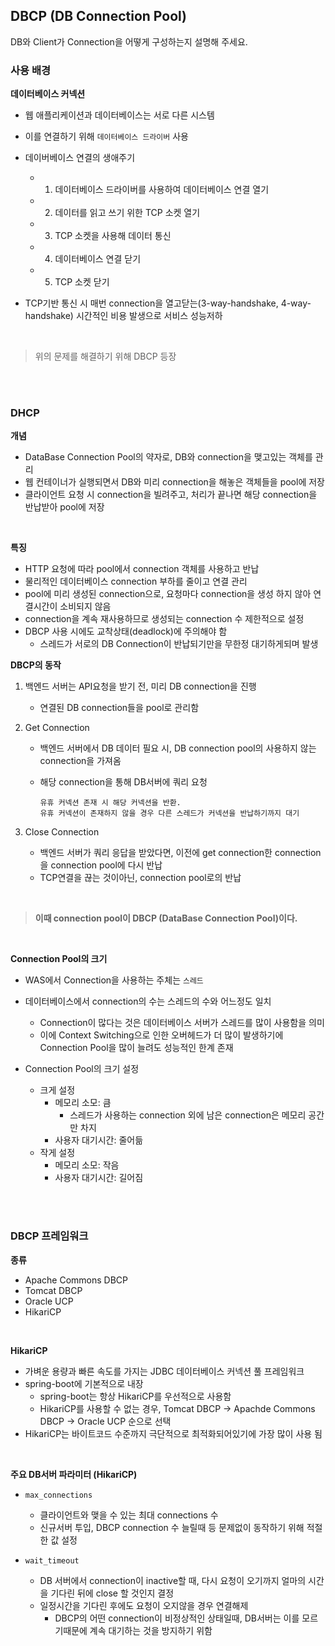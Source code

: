 ## DBCP (DB Connection Pool)

DB와 Client가 Connection을 어떻게 구성하는지 설명해 주세요.

### 사용 배경

**데이터베이스 커넥션**
- 웹 애플리케이션과 데이터베이스는 서로 다른 시스템
- 이를 연결하기 위해 `데이터베이스 드라이버` 사용

- 데이버베이스 연결의 생애주기              
    - 1. 데이터베이스 드라이버를 사용하여 데이터베이스 연결 열기
    - 2. 데이터를 읽고 쓰기 위한 TCP 소켓 열기
    - 3. TCP 소켓을 사용해 데이터 통신
    - 4. 데이터베이스 연결 닫기
    - 5. TCP 소켓 닫기

- TCP기반 통신 시 매번 connection을 열고닫는(3-way-handshake, 4-way-handshake) 시간적인 비용 발생으로 서비스 성능저하

<br>

> 위의 문제를 해결하기 위해 DBCP 등장

<br>
<br>

### DHCP

**개념**
- DataBase Connection Pool의 약자로, DB와 connection을 맺고있는 객체를 관리
- 웹 컨테이너가 실행되면서 DB와 미리 connection을 해놓은 객체들을 pool에 저장
- 클라이언트 요청 시 connection을 빌려주고, 처리가 끝나면 해당 connection을 반납받아 pool에 저장

<br>

**특징**
- HTTP 요청에 따라 pool에서 connection 객체를 사용하고 반납
- 물리적인 데이터베이스 connection 부하를 줄이고 연결 관리
- pool에 미리 생성된 connection으로, 요청마다 connection을 생성 하지 않아 연결시간이 소비되지 않음 
- connection을 계속 재사용하므로 생성되는 connection 수 제한적으로 설정
- DBCP 사용 시에도 교착상태(deadlock)에 주의해야 함
    - 스레드가 서로의 DB Connection이 반납되기만을 무한정 대기하게되며 발생


**DBCP의 동작**
1. 백엔드 서버는 API요청을 받기 전, 미리 DB connection을 진행
    - 연결된 DB connection들을 pool로 관리함

2. Get Connection
    - 백엔드 서버에서 DB 데이터 필요 시, DB connection pool의 사용하지 않는 connection을 가져옴
    - 해당 connection을 통해 DB서버에 쿼리 요청

        ```
        유휴 커넥션 존재 시 해당 커넥션을 반환.
        유휴 커넥션이 존재하지 않을 경우 다른 스레드가 커넥션을 반납하기까지 대기
        ```

3. Close Connection
    - 백엔드 서버가 쿼리 응답을 받았다면, 이전에 get connection한 connection을  connection pool에 다시 반납
    - TCP연결을 끊는 것이아닌, connection pool로의 반납

<br>

> **이때 connection pool이 DBCP (DataBase Connection Pool)이다.**


<br>

**Connection Pool의 크기**
- WAS에서 Connection을 사용하는 주체는 `스레드`
- 데이터베이스에서 connection의 수는 스레드의 수와 어느정도 일치
    - Connection이 많다는 것은 데이터베이스 서버가 스레드를 많이 사용함을 의미
    - 이에 Context Switching으로 인한 오버헤드가 더 많이 발생하기에 Connection Pool을 많이 늘려도 성능적인 한계 존재
    
- Connection Pool의 크기 설정
    - 크게 설정
        - 메모리 소모: 큼
            - 스레드가 사용하는 connection 외에 남은 connection은 메모리 공간만 차지
        - 사용자 대기시간: 줄어듦
    - 작게 설정
        - 메모리 소모: 작음
        - 사용자 대기시간: 길어짐

<br>
<br>

### DBCP 프레임워크

**종류**
- Apache Commons DBCP
- Tomcat DBCP
- Oracle UCP
- HikariCP

<br>

**HikariCP**       
- 가벼운 용량과 빠른 속도를 가지는  JDBC 데이터베이스 커넥션 풀 프레임워크
- spring-boot에 기본적으로 내장
    - spring-boot는 항상 HikariCP를 우선적으로 사용함
    - HikariCP를 사용할 수 없는 경우, Tomcat DBCP → Apachde Commons DBCP → Oracle UCP 순으로 선택
- HikariCP는 바이트코드 수준까지 극단적으로 최적화되어있기에 가장 많이 사용 됨

<br>


**주요 DB서버 파라미터 (HikariCP)**
- `max_connections`
    - 클라이언트와 맺을 수 있는 최대 connections 수
    - 신규서버 투입, DBCP connection 수 늘릴때 등 문제없이 동작하기 위해 적절한 값 설정


- `wait_timeout`
    - DB 서버에서 connection이 inactive할 때, 다시 요청이 오기까지 얼마의 시간을 기다린 뒤에 close 할 것인지 결정
    - 일정시간을 기다린 후에도 요청이 오지않을 경우 연결해제
        - DBCP의 어떤 connection이 비정상적인 상태일때, DB서버는 이를 모르기때문에 계속 대기하는 것을 방지하기 위함

